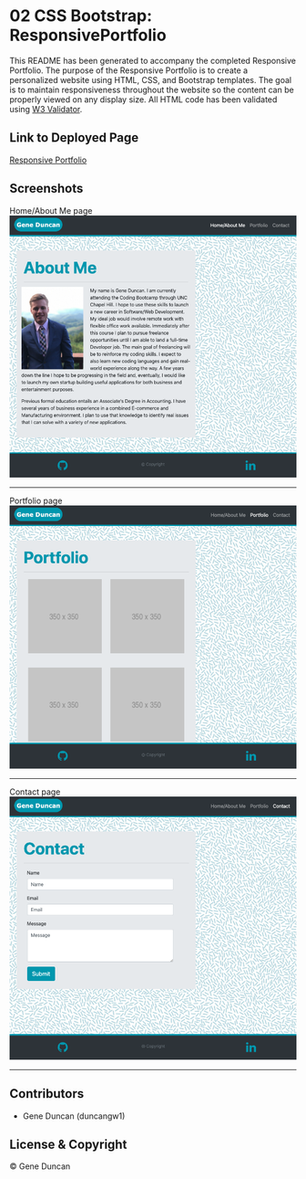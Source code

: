 # 02 CSS Bootstrap: ResponsivePortfolio

This README has been generated to accompany the completed Responsive Portfolio. The purpose of the Responsive Portfolio is to create a personalized website using HTML, CSS, and Bootstrap templates. The goal is to maintain responsiveness throughout the website so the content can be properly viewed on any display size. All HTML code has been validated using [W3 Validator](https://validator.w3.org/).

## Link to Deployed Page

[Responsive Portfolio](https://duncangw1.github.io/ResponsivePortfolio/)

## Screenshots

Home/About Me page
<img src="images/ResponsivePortfolioHomeAboutMepage.png" alt="Home/About Me page">

---

Portfolio page
<img src="images/ResponsivePortfolioPortfoliopage.png" alt="Portfolio page">

---

Contact page
<img src="images/ResponsivePortfolioContactpage.png" alt="Contact page">

---

## Contributors

- Gene Duncan (duncangw1)

## License & Copyright

© Gene Duncan
